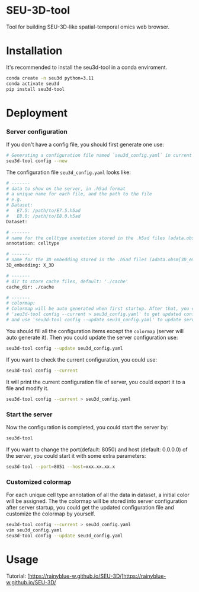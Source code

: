 # SEU-3D-tool

Tool for building SEU-3D-like spatial-temporal omics web browser.

# Installation

It's recommended to install the seu3d-tool in a conda enviroment.  

```bash
conda create -n seu3d python=3.11
conda activate seu3d
pip install seu3d-tool
```

# Deployment

### Server configuration

If you don't have a config file, you should first generate one use:

```bash
# Generating a configuration file named `seu3d_config.yaml` in current directory.
seu3d-tool config --new
```

The configuration file `seu3d_config.yaml` looks like:

```bash
# -------
# data to show on the server, in .h5ad format
# a unique name for each file, and the path to the file
# e.g. 
# Dataset:
#   E7.5: /path/to/E7.5.h5ad
#   E8.0: /path/to/E8.0.h5ad
Dataset:

# -------
# name for the celltype annotation stored in the .h5ad files (adata.obs[annotation]), default: 'celltype'
annotation: celltype

# -------
# name for the 3D embedding stored in the .h5ad files (adata.obsm[3D_embedding]), default: 'X_spatial'
3D_embedding: X_3D

# -------
# dir to store cache files, default: './cache'
cache_dir: ./cache

# -------
# colormap:
# Colormap will be auto generated when first startup. After that, you could use
# 'seu3d-tool config --current > seu3d_config.yaml' to get updated config file and modify the colormap,
# and use 'seu3d-tool config --update seu3d_config.yaml' to update server configuration.
```

You should fill all the configuration items except the `colormap` (server will auto generate it). Then you could update the server configuration use:

```bash
seu3d-tool config --update seu3d_config.yaml
```

If you want to check the current configuration, you could use:

```bash
seu3d-tool config --current
```

It will print the current configuration file of server, you could export it to a file and modify it.

```bash
seu3d-tool config --current > seu3d_config.yaml
```

### Start the server

Now the configuration is completed, you could start the server by:

```bash
seu3d-tool
```

If you want to change the port(default: 8050) and host (default: 0.0.0.0) of the server, you could start it with some extra parameters:

```bash
seu3d-tool --port=8051 --host=xxx.xx.xx.x
```

### Customized colormap

For each unique cell type annotation of all the data in dataset, a initial color will be assigned. The the colormap will be stored into server configuration after server startup, you could get the updated configuration file and customize the colormap by yourself.

```bash
seu3d-tool config --current > seu3d_config.yaml
vim seu3d_config.yaml
seu3d-tool config --update seu3d_config.yaml
```


# Usage

Tutorial: [https://rainyblue-w.github.io/SEU-3D/]https://rainyblue-w.github.io/SEU-3D/